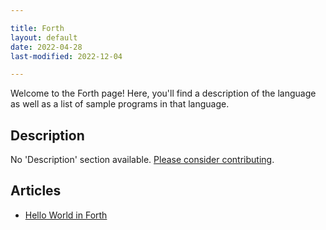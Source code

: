 ```yaml
---

title: Forth
layout: default
date: 2022-04-28
last-modified: 2022-12-04

---
```


Welcome to the Forth page! Here, you'll find a description of the language as well as a list of sample programs in that language.

## Description

No 'Description' section available. [Please consider contributing](https://github.com/TheRenegadeCoder/sample-programs-website).

## Articles

- [Hello World in Forth](https://sampleprograms.io/projects/hello-world/forth)